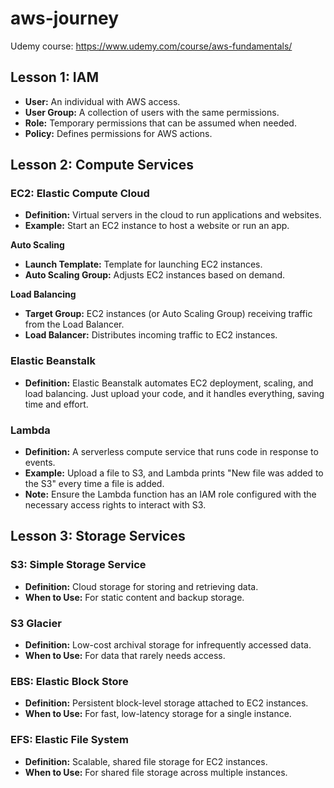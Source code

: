 # aws-journey

Udemy course: https://www.udemy.com/course/aws-fundamentals/

## Lesson 1: IAM

- **User:** An individual with AWS access.
- **User Group:** A collection of users with the same permissions.
- **Role:** Temporary permissions that can be assumed when needed.
- **Policy:** Defines permissions for AWS actions.

## Lesson 2: Compute Services

### EC2: Elastic Compute Cloud
* **Definition:** Virtual servers in the cloud to run applications and websites.
* **Example:** Start an EC2 instance to host a website or run an app.

**Auto Scaling**
* **Launch Template:** Template for launching EC2 instances.
* **Auto Scaling Group:** Adjusts EC2 instances based on demand.

**Load Balancing**
* **Target Group:** EC2 instances (or Auto Scaling Group) receiving traffic from the Load Balancer.
* **Load Balancer:** Distributes incoming traffic to EC2 instances.

### Elastic Beanstalk
* **Definition:** Elastic Beanstalk automates EC2 deployment, scaling, and load balancing. Just upload your code, and it handles everything, saving time and effort.

### Lambda
* **Definition:** A serverless compute service that runs code in response to events.
* **Example:** Upload a file to S3, and Lambda prints "New file was added to the S3" every time a file is added.
* **Note:** Ensure the Lambda function has an IAM role configured with the necessary access rights to interact with S3.

## Lesson 3: Storage Services

### S3: Simple Storage Service
* **Definition:** Cloud storage for storing and retrieving data.
* **When to Use:** For static content and backup storage.

### S3 Glacier
* **Definition:** Low-cost archival storage for infrequently accessed data.
* **When to Use:** For data that rarely needs access.

### EBS: Elastic Block Store
* **Definition:** Persistent block-level storage attached to EC2 instances.
* **When to Use:** For fast, low-latency storage for a single instance.

### EFS: Elastic File System
* **Definition:** Scalable, shared file storage for EC2 instances.
* **When to Use:** For shared file storage across multiple instances.
